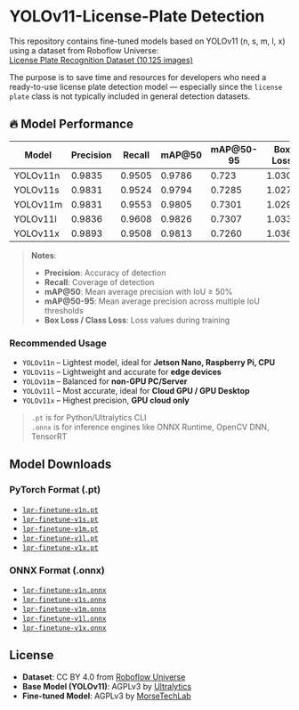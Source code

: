 # YOLOv11-License-Plate Detection

This repository contains fine-tuned models based on YOLOv11 (n, s, m, l, x) using a dataset from Roboflow Universe:  
[License Plate Recognition Dataset (10,125 images)](https://universe.roboflow.com/roboflow-universe-projects/license-plate-recognition-rxg4e/dataset/11)

The purpose is to save time and resources for developers who need a ready-to-use license plate detection model — especially since the `license plate` class is not typically included in general detection datasets.

## 🔥 Model Performance

| Model     | Precision | Recall  | mAP@50  | mAP@50-95 | Box Loss  | Class Loss  |
|-----------|-----------|---------|---------|-----------|-----------|-------------|
| YOLOv11n  | 0.9835    | 0.9505  | 0.9786  | 0.723     | 1.0300    | 0.3765      |
| YOLOv11s  | 0.9831    | 0.9524  | 0.9794  | 0.7285    | 1.0274    | 0.3576      |
| YOLOv11m  | 0.9831    | 0.9553  | 0.9805  | 0.7301    | 1.0295    | 0.3519      |
| YOLOv11l  | 0.9836    | 0.9608  | 0.9826  | 0.7307    | 1.0338    | 0.3481      |
| YOLOv11x  | 0.9893    | 0.9508  | 0.9813  | 0.7260    | 1.0364    | 0.3661      |

> **Notes**:
> - **Precision**: Accuracy of detection  
> - **Recall**: Coverage of detection  
> - **mAP@50**: Mean average precision with IoU ≥ 50%  
> - **mAP@50-95**: Mean average precision across multiple IoU thresholds  
> - **Box Loss / Class Loss**: Loss values during training

### Recommended Usage

- `YOLOv11n` – Lightest model, ideal for **Jetson Nano, Raspberry Pi, CPU**
- `YOLOv11s` – Lightweight and accurate for **edge devices**
- `YOLOv11m` – Balanced for **non-GPU PC/Server**
- `YOLOv11l` – Most accurate, ideal for **Cloud GPU / GPU Desktop**
- `YOLOv11x` – Highest precision, **GPU cloud only**

> `.pt` is for Python/Ultralytics CLI  
> `.onnx` is for inference engines like ONNX Runtime, OpenCV DNN, TensorRT

## Model Downloads

### PyTorch Format (.pt)
- [`lpr-finetune-v1n.pt`](https://github.com/morsetechlab/yolov11-license-plate-detection/releases/download/v1.0.0/lpr-finetune-v1n.pt)
- [`lpr-finetune-v1s.pt`](https://github.com/morsetechlab/yolov11-license-plate-detection/releases/download/v1.0.0/lpr-finetune-v1s.pt)
- [`lpr-finetune-v1m.pt`](https://github.com/morsetechlab/yolov11-license-plate-detection/releases/download/v1.0.0/lpr-finetune-v1m.pt)
- [`lpr-finetune-v1l.pt`](https://github.com/morsetechlab/yolov11-license-plate-detection/releases/download/v1.0.0/lpr-finetune-v1l.pt)
- [`lpr-finetune-v1x.pt`](https://github.com/morsetechlab/yolov11-license-plate-detection/releases/download/v1.0.0/lpr-finetune-v1x.pt)

### ONNX Format (.onnx)
- [`lpr-finetune-v1n.onnx`](https://github.com/morsetechlab/yolov11-license-plate-detection/releases/download/v1.0.0/lpr-finetune-v1n.onnx)
- [`lpr-finetune-v1s.onnx`](https://github.com/morsetechlab/yolov11-license-plate-detection/releases/download/v1.0.0/lpr-finetune-v1s.onnx)
- [`lpr-finetune-v1m.onnx`](https://github.com/morsetechlab/yolov11-license-plate-detection/releases/download/v1.0.0/lpr-finetune-v1m.onnx)
- [`lpr-finetune-v1l.onnx`](https://github.com/morsetechlab/yolov11-license-plate-detection/releases/download/v1.0.0/lpr-finetune-v1l.onnx)
- [`lpr-finetune-v1x.onnx`](https://github.com/morsetechlab/yolov11-license-plate-detection/releases/download/v1.0.0/lpr-finetune-v1x.onnx)

## License
- **Dataset**: CC BY 4.0 from [Roboflow Universe](https://universe.roboflow.com/roboflow-universe-projects/license-plate-recognition-rxg4e)
- **Base Model (YOLOv11)**: AGPLv3 by [Ultralytics](https://github.com/ultralytics/ultralytics)
- **Fine-tuned Model**: AGPLv3 by [MorseTechLab](https://www.morsetechlab.com)
